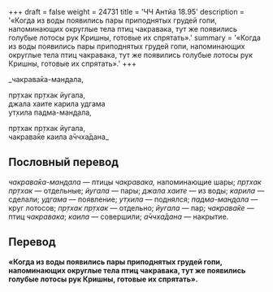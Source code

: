 +++
draft = false
weight = 24731
title = 'ЧЧ Антйа 18.95'
description = '«Когда из воды появились пары приподнятых грудей гопи, напоминающих округлые тела птиц чакравака, тут же появились голубые лотосы рук Кришны, готовые их спрятать».'
summary = '«Когда из воды появились пары приподнятых грудей гопи, напоминающих округлые тела птиц чакравака, тут же появились голубые лотосы рук Кришны, готовые их спрятать».'
+++

_чакрава̄ка-ман̣д̣ала,  
  
пр̣тхак пр̣тхак йугала,  
джала хаите карила удгама  
ут̣хила падма-ман̣д̣ала,  
  
пр̣тхак пр̣тхак йугала,  
чакрава̄ке каила а̄ччха̄дана_

## Пословный перевод

_чакрава̄ка_\-_ман̣д̣ала_ — птицы _чакравака,_ напоминающие шары; _пр̣тхак_ _пр̣тхак_ — отдельные; _йугала_ — пары; _джала_ _хаите_ — из воды; _карила_ — сделали; _удгама_ — появление; _ут̣хила_ — поднялся; _падма_\-_ман̣д̣ала_ — круг лотосов; _пр̣тхак_ _пр̣тхак_ — отдельно; _йугала_ — пар; _чакрава̄ке_ — птиц _чакравака_; _каила_ — совершили; _а̄ччха̄дана_ — накрытие.

## Перевод

**«Когда из воды появились пары приподнятых грудей гопи, напоминающих округлые тела птиц чакравака, тут же появились голубые лотосы рук Кришны, готовые их спрятать».**
